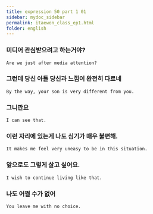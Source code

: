 ```yaml
---
title: expression 50 part 1 01
sidebar: mydoc_sidebar
permalink: itaewon_class_ep1.html
folder: english
---
```


### 미디어 관심받으려고 하는거야?

    Are we just after media attention?

### 그런데 당신 아들 당신과 느낌이 완전히 다르네

    By the way, your son is very different from you.

### 그니깐요

    I can see that.

### 이런 자리에 있는게 나도 심기가 매우 불편해.

    It makes me feel very uneasy to be in this situation.

### 앞으로도 그렇게 살고 싶어요.

    I wish to continue living like that.

### 나도 어쩔 수가 없어

    You leave me with no choice.